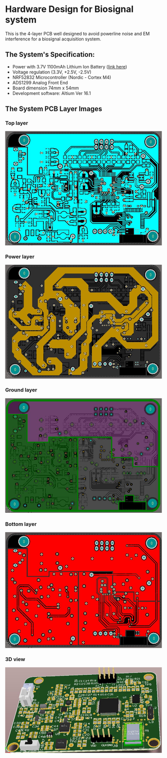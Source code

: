 # Hardware Design for Biosignal system
This is the 4-layer PCB well designed to avoid powerline noise and EM interference for a biosignal acquisition system.

## The System's Specification:

* Power with 3.7V 1100mAh Lithium Ion Battery ([link here](https://tinycircuits.com/products/lithium-ion-polymer-battery-3-7v-1100mah))
* Voltage regulation (3.3V, +2.5V, -2.5V)
* NRF52832 Microcontroller (Nordic - Cortex M4)
* ADS1299 Analog Front End
* Board dimension 74mm x 54mm
* Development software: Altium Ver 16.1

## The System PCB Layer Images
### Top layer
![](Screen%20shoot/Top%20layer.JPG)
### Power layer
![](Screen%20shoot/Power%20layer.JPG)
### Ground layer
![](Screen%20shoot/GND%20layer.JPG)
### Bottom layer
![](Screen%20shoot/Bottom%20layer.JPG)
### 3D view
![](Screen%20shoot/3D.JPG)
